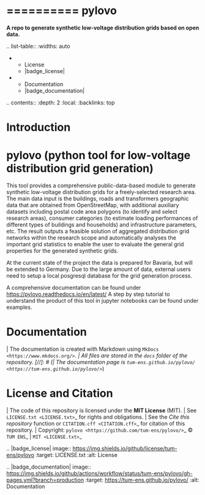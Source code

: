 ==========
pylovo
==========

**A repo to generate synthetic low-voltage distribution grids based on open data.**

.. list-table::
   :widths: auto

   * - License
     - |badge_license|
   * - Documentation
     - |badge_documentation|

.. contents::
    :depth: 2
    :local:
    :backlinks: top

Introduction
============
# pylovo (python tool for low-voltage distribution grid generation)

This tool provides a comprehensive public-data-based module to generate synthetic low-voltage distribution grids for a
freely-selected research area. The main data input is the buildings, roads and transformers geographic data that are obtained
from OpenStreetMap, with additional auxiliary datasets including postal code area polygons (to identify and select
research areas), consumer categories (to estimate loading performances of different types of buildings and households)
and infrastructure parameters, etc. The result outputs a feasible solution of aggregated distribution grid networks
within the research scope and automatically analyses the important grid statistics to enable the user to evaluate the
general grid properties for the generated synthetic grids.

At the current state of the project the data is prepared for Bavaria, but will be extended to Germany.
Due to the large amount of data, external users need to setup a local posgresql database for the grid generation process.

A comprehensive documentation can be found under https://pylovo.readthedocs.io/en/latest/
A step by step tutorial to understand the product of this tool in jupyter notebooks can be found under examples.

Documentation
=============
| The documentation is created with Markdown using `MkDocs <https://www.mkdocs.org/>`_.
| All files are stored in the ``docs`` folder of the repository.
[//]: # (| The documentation page is `tum-ens.github.io/pylovo/ <https://tum-ens.github.io/pylovo/>`_)

License and Citation
====================
| The code of this repository is licensed under the **MIT License** (MIT).
| See `LICENSE.txt <LICENSE.txt>`_ for rights and obligations.
| See the *Cite this repository* function or `CITATION.cff <CITATION.cff>`_ for citation of this repository.
| Copyright: `pylovo <https://github.com/tum-ens/pylovo/>`_ © `TUM ENS`_ | `MIT <LICENSE.txt>`_


.. |badge_license| image:: https://img.shields.io/github/license/tum-ens/pylovo
    :target: LICENSE.txt
    :alt: License

.. |badge_documentation| image:: https://img.shields.io/github/actions/workflow/status/tum-ens/pylovo/gh-pages.yml?branch=production
    :target: https://tum-ens.github.io/pylovo/ 
    :alt: Documentation